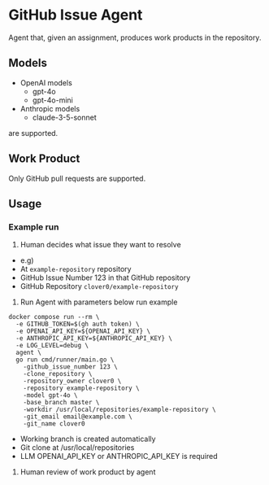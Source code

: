 # GitHub Issue Agent
Agent that, given an assignment, produces work products in the repository.


## Models
- OpenAI models
  - gpt-4o
  - gpt-4o-mini
- Anthropic models
  - claude-3-5-sonnet

are supported.


## Work Product
Only GitHub pull requests are supported.


## Usage
### Example run

1. Human decides what issue they want to resolve
  - e.g)
  - At `example-repository` repository
  - GitHub Issue Number 123 in that GitHub repository
  - GitHub Repository `clover0/example-repository`
1. Run Agent with parameters below run example
```shell
docker compose run --rm \
  -e GITHUB_TOKEN=$(gh auth token) \
  -e OPENAI_API_KEY=${OPENAI_API_KEY} \
  -e ANTHROPIC_API_KEY=${ANTHROPIC_API_KEY} \
  -e LOG_LEVEL=debug \
  agent \
  go run cmd/runner/main.go \
    -github_issue_number 123 \
    -clone_repository \
    -repository_owner clover0 \
    -repository example-repository \
    -model gpt-4o \
    -base_branch master \
    -workdir /usr/local/repositories/example-repository \
    -git_email email@example.com \
    -git_name clover0
```
  - Working branch is created automatically
  - Git clone at /usr/local/repositories
  - LLM OPENAI_API_KEY or ANTHROPIC_API_KEY is required
1. Human review of work product by agent
